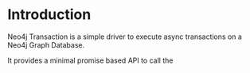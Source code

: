 # Introduction

Neo4j Transaction is a simple driver to execute async transactions on a Neo4j Graph Database.

It provides a minimal promise based API to call the